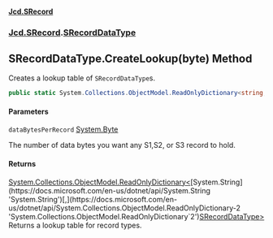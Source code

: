 #### [Jcd.SRecord](index.md 'index')
### [Jcd.SRecord](Jcd.SRecord.md 'Jcd.SRecord').[SRecordDataType](Jcd.SRecord.SRecordDataType.md 'Jcd.SRecord.SRecordDataType')

## SRecordDataType.CreateLookup(byte) Method

Creates a lookup table of `SRecordDataType`s.

```csharp
public static System.Collections.ObjectModel.ReadOnlyDictionary<string,Jcd.SRecord.SRecordDataType> CreateLookup(byte dataBytesPerRecord=250);
```
#### Parameters

<a name='Jcd.SRecord.SRecordDataType.CreateLookup(byte).dataBytesPerRecord'></a>

`dataBytesPerRecord` [System.Byte](https://docs.microsoft.com/en-us/dotnet/api/System.Byte 'System.Byte')

The number of data bytes you want any S1,S2, or S3 record to hold.

#### Returns
[System.Collections.ObjectModel.ReadOnlyDictionary&lt;](https://docs.microsoft.com/en-us/dotnet/api/System.Collections.ObjectModel.ReadOnlyDictionary-2 'System.Collections.ObjectModel.ReadOnlyDictionary`2')[System.String](https://docs.microsoft.com/en-us/dotnet/api/System.String 'System.String')[,](https://docs.microsoft.com/en-us/dotnet/api/System.Collections.ObjectModel.ReadOnlyDictionary-2 'System.Collections.ObjectModel.ReadOnlyDictionary`2')[SRecordDataType](Jcd.SRecord.SRecordDataType.md 'Jcd.SRecord.SRecordDataType')[&gt;](https://docs.microsoft.com/en-us/dotnet/api/System.Collections.ObjectModel.ReadOnlyDictionary-2 'System.Collections.ObjectModel.ReadOnlyDictionary`2')  
Returns a lookup table for record types.